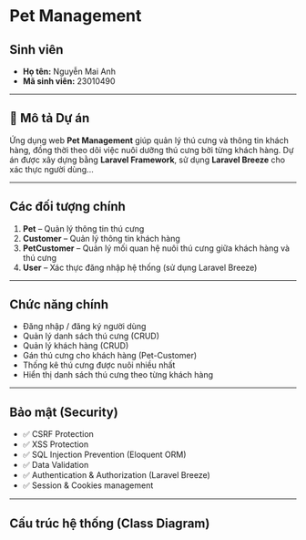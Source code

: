 #  Pet Management

## Sinh viên
- **Họ tên:** Nguyễn Mai Anh  
- **Mã sinh viên:** 23010490  

---

## 📌 Mô tả Dự án
Ứng dụng web **Pet Management** giúp quản lý thú cưng và thông tin khách hàng, đồng thời theo dõi việc nuôi dưỡng thú cưng bởi từng khách hàng. Dự án được xây dựng bằng **Laravel Framework**, sử dụng **Laravel Breeze** cho xác thực người dùng...

---

## Các đối tượng chính
1. **Pet** – Quản lý thông tin thú cưng
2. **Customer** – Quản lý thông tin khách hàng
3. **PetCustomer** – Quản lý mối quan hệ nuôi thú cưng giữa khách hàng và thú cưng
4. **User** – Xác thực đăng nhập hệ thống (sử dụng Laravel Breeze)

---

## Chức năng chính
- Đăng nhập / đăng ký người dùng
- Quản lý danh sách thú cưng (CRUD)
- Quản lý khách hàng (CRUD)
- Gán thú cưng cho khách hàng (Pet-Customer)
- Thống kê thú cưng được nuôi nhiều nhất
- Hiển thị danh sách thú cưng theo từng khách hàng

---

## Bảo mật (Security)
- ✅ CSRF Protection  
- ✅ XSS Protection  
- ✅ SQL Injection Prevention (Eloquent ORM)  
- ✅ Data Validation  
- ✅ Authentication & Authorization (Laravel Breeze)  
- ✅ Session & Cookies management  

---

## Cấu trúc hệ thống (Class Diagram)
